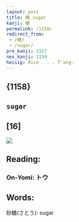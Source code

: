 ```yaml
---
layout: post
title: 糖 sugar
kanji: 糖
permalink: /1158/
redirect_from:
 - /糖/
 - /sugar/
pre_kanji: 1157
nex_kanji: 1159
heisig: Rice . . . T'ang.
---
```


## {1158}

## `sugar`

## [16]

<div class="stroke"><img src="E7B396.png" /></div>

## Reading:

### On-Yomi: トウ

## Words:

砂糖(さとう): sugar
